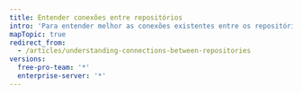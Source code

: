 ```yaml
---
title: Entender conexões entre repositórios
intro: 'Para entender melhor as conexões existentes entre os repositórios, exiba a rede de um repositório{% if currentVersion == "free-pro-team@latest" %}, os projetos que dependem do repositório{% endif %} e as bifurcações dele.'
mapTopic: true
redirect_from:
  - /articles/understanding-connections-between-repositories
versions:
  free-pro-team: '*'
  enterprise-server: '*'
---
```


